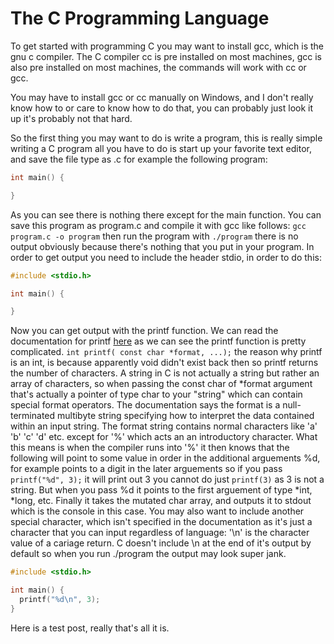 # The C Programming Language

To get started with programming C you may want to install gcc, which is the gnu c compiler. The C compiler cc is pre installed on most machines, gcc is also pre installed on most machines, the commands will work with cc or gcc.

You may have to install gcc or cc manually on Windows, and I don't really know how to or care to know how to do that, you can probably just look it up it's probably not that hard.

So the first thing you may want to do is write a program, this is really simple writing a C program all you have to do is start up your favorite text editor, and save the file type as .c for example the following program:

```c
int main() {

}
```

As you can see there is nothing there except for the main function. You can save this program as program.c and compile it with gcc like follows: `gcc program.c -o program` then run the program with `./program` there is no output obviously because there's nothing that you put in your program. In order to get output you need to include the header stdio, in order to do this:

```c
#include <stdio.h>

int main() {

}
```

Now you can get output with the printf function. We can read the documentation for printf [here](https://devdocs.io/c/io/fprintf) as we can see the printf function is pretty complicated. `int printf( const char *format, ...);` the reason why printf is an int, is because apparently void didn't exist back then so printf returns the number of characters. A string in C is not actually a string but rather an array of characters, so when passing the const char of *format argument that's actually a pointer of type char to your "string" which can contain special format operators. The documentation says the format is a null-terminated multibyte string specifying how to interpret the data contained within an input string. The format string contains normal characters like 'a' 'b' 'c' 'd' etc. except for '%' which acts an an introductory character. What this means is when the compiler runs into '%' it then knows that the following will point to some value in order in the additional arguements %d, for example points to a digit in the later arguements so if you pass `printf("%d", 3);` it will print out 3 you cannot do just `printf(3)` as 3 is not a string. But when you pass %d it points to the first arguement of type *int, *long, etc. Finally it takes the mutated char array, and outputs it to stdout which is the console in this case. You may also want to include another special character, which isn't specified in the documentation as it's just a character that you can input regardless of language: '\n' is the character value of a cariage return. C doesn't include \n at the end of it's output by default so when you run ./program the output may look super jank.

```c
#include <stdio.h>

int main() {
  printf("%d\n", 3);
}
```


Here is a test post, really that's all it is.
